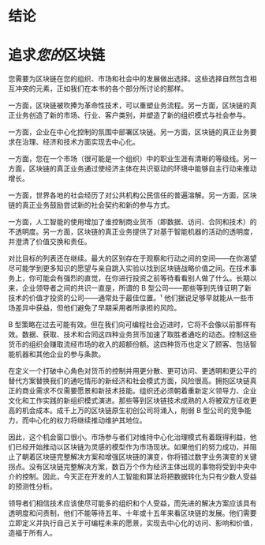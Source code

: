 # 结论

# 追求*您的*区块链

您需要为区块链在您的组织、市场和社会中的发展做出选择。这些选择自然包含相互冲突的元素，正如我们在本书的各个部分所讨论的那样。

一方面，区块链被吹捧为革命性技术，可以重塑业务流程。另一方面，区块链的真正业务创造了新的市场、行业、客户类别，并塑造了新的组织模式与社会参与。

一方面，企业在中心化控制的氛围中部署区块链。另一方面，区块链的真正业务要求在治理、经济和技术方面实现去中心化。

一方面，您在一个市场（很可能是一个组织）中的职业生涯有清晰的等级线。另一方面，区块链的真正业务通过使经济主体在共识驱动的环境中能够自主行动来推动增长。

一方面，世界各地的社会经历了对公共机构公民信任的普遍溶解。另一方面，区块链的真正业务鼓励尝试新的社会契约和新的参与方式。

一方面，人工智能的使用增加了谁控制商业货币（即数据、访问、合同和技术）的不透明度。另一方面，区块链的真正业务提供了对基于智能机器的活动的透明度，并澄清了价值交换和责任。

对比目标的列表还在继续。最大的区别存在于观察和行动之间的空间——在你渴望尽可能学到更多知识的愿望与亲自跳入实验以找到区块链战略价值之间。在技术事务上，你可能会有强烈的直觉，在你进行投资之前等待看看别人做了什么。长期以来，企业领导者之间的共识一直是，所谓的 B 型公司——那些等到先锋证明了新技术的价值才投资的公司——通常处于最佳位置。¹ 他们据说足够早就能从一些市场差异中获益，但他们避免了早期采用者所承担的风险。

B 型策略在过去可能有效。但在我们向可编程社会迈进时，它将不会像以前那样有效。数据、获取、技术和合同这四种业务货币加速了取胜者通吃的动态。控制这些货币的组织会赚取流经市场的收入的超额份额。这四种货币也定义了顾客、包括智能机器和其他企业的参与条款。

在定义一个打破中心角色对货币的控制并用更分散、更可访问、更透明和更公平的替代方案替换我们的通吃情形的新经济和社会模式方面，风险很高。拥抱区块链真正的商业需求不仅需要愿景和新技术技能。组织还必须朝着重新定义领导力、企业文化和工作实践的新组织模式演进。那些等到区块链技术成熟的人将被双方征收更高的机会成本。成千上万的区块链原生初创公司将涌入，削弱 B 型公司的竞争能力，而中心化的权力将继续推动维护其地位。

因此，这个机会窗口很小。市场参与者们对维持中心化治理模式有着既得利益，他们已经开始推动以区块链为灵感的模型作为市场现状。如果他们的努力成功，并阻止了朝着区块链完整解决方案和增强区块链的演变，你将错过数字业务演变的关键拐点。没有区块链完整解决方案，数百万个作为经济主体出现的事物将受到中央中介的控制。因此，今天正在开发的人工智能和算法将把数据转化为只有少数人受益的预测性分析。

领导者们相信技术应该使尽可能多的组织和个人受益，而先进的解决方案应该具有透明度和问责制，他们不能等待五年、十年或十五年来看区块链的发展。他们需要立即定义并执行自己关于可编程未来的愿景，实现去中心化的访问、影响和价值，造福于所有人。
